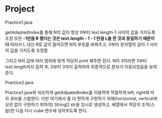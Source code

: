 # Project

Practice1.java

getAdaptedIndex를 통해 N의 값이 항상 0부터 text.length-1 사이의 값을 가지도록 조정
또한 **-1만큼 R 했다는 것은 text.length - 1 - 1 만큼 L을 한 것과 동일하기 때문이다**
따라서 L 대신 R로 값이 들어오면 N의 부호를 바꿔주고, 0부터 문자열의 길이-1 사이의 값을 가지도록 조정함

그리고 N의 값에 따라 범위에 맞게 적당히 print 해주면 된다.
N이 3이라면 3부터 text.length까지 출력 후, 0부터 3까지 출력하여 최종적으로 문자가 이동되었음을 보여준다.


Practice2.java

Practice1.java와 비슷하게 getAdpatedIndex를 이용하여 적절하게 left, right에 따라 큐브를 스왑한다.
다만 여기에서 좀 더 편하게 구현하기 위해(horizontal, vertical에 상관 없이 구현하기 위하여) String[] str을 임시로 생성하고, 배열에서 적당히 조작(스왑)한 다음 다시 cube 변수에 넣어주도록 한다.
